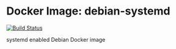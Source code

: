 # Docker Image: debian-systemd
[![Build Status](https://travis-ci.org/trly/debian-systemd.svg?branch=master)](https://travis-ci.org/trly/debian-systemd)

systemd enabled Debian Docker image
